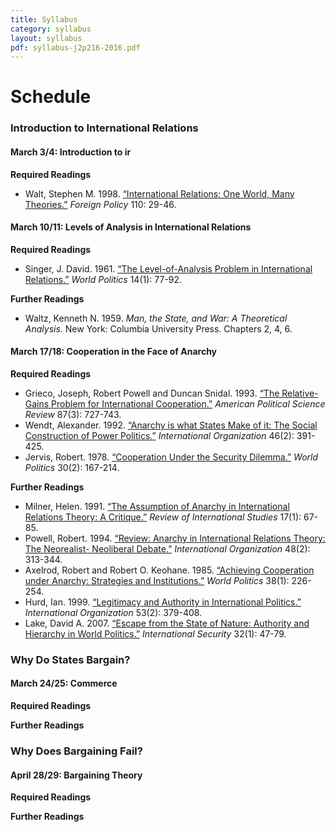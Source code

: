 ```yaml
---
title: Syllabus
category: syllabus
layout: syllabus
pdf: syllabus-j2p216-2016.pdf
---
```


# Schedule

### Introduction to International Relations

#### March 3/4: Introduction to ir

**Required Readings**

* Walt, Stephen M. 1998. [“International Relations: One World, Many Theories.”](http://www.jstor.org/stable/1149275) *Foreign Policy* 110: 29-46.  

#### March 10/11: Levels of Analysis in International Relations

**Required Readings**

* Singer, J. David. 1961. [“The Level-of-Analysis Problem in International Relations.”](http://www.jstor.org/stable/2009557) *World Politics* 14(1): 77-92.

**Further Readings**

* Waltz, Kenneth N. 1959. *Man, the State, and War: A Theoretical Analysis.* New York: Columbia University Press. Chapters 2, 4, 6.

#### March 17/18: Cooperation in the Face of Anarchy

**Required Readings**

* Grieco, Joseph, Robert Powell and Duncan Snidal. 1993. [“The Relative-Gains Problem for
International Cooperation.”](http://www.jstor.org/stable/2938747) *American Political Science Review* 87(3): 727-743.
* Wendt, Alexander. 1992. [“Anarchy is what States Make of it: The Social Construction of
Power Politics.”](http://www.jstor.org/stable/2706858) *International Organization* 46(2): 391-425.
* Jervis, Robert. 1978. [“Cooperation Under the Security Dilemma.”](http://www.jstor.org/stable/2009958) *World Politics* 30(2):
167-214.

**Further Readings**

* Milner, Helen. 1991. [“The Assumption of Anarchy in International Relations Theory: A Critique.”](http://www.jstor.org/stable/20097244) *Review of International Studies* 17(1): 67-85.
* Powell, Robert. 1994. [“Review: Anarchy in International Relations Theory: The Neorealist- Neoliberal Debate.”](http://www.jstor.org/stable/2706934) *International Organization* 48(2): 313-344.
* Axelrod, Robert and Robert O. Keohane. 1985. [“Achieving Cooperation under Anarchy: Strategies and Institutions.”](http://www.jstor.org/stable/2010357) *World Politics* 38(1): 226-254.
* Hurd, Ian. 1999. [“Legitimacy and Authority in International Politics.”](http://www.jstor.org/stable/2601393) *International Organization* 53(2): 379-408.
* Lake, David A. 2007. [“Escape from the State of Nature: Authority and Hierarchy in World Politics.”](http://www.mitpressjournals.org/doi/abs/10.1162/isec.2007.32.1.47#.VouVJ5MrLdQ) *International Security* 32(1): 47-79.


### Why Do States Bargain?

#### March 24/25: Commerce

**Required Readings**

**Further Readings**


### Why Does Bargaining Fail?

#### April 28/29: Bargaining Theory

**Required Readings**

**Further Readings**
